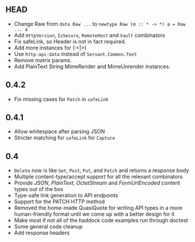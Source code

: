 HEAD
----
* Change Raw from `data Raw ...` to `newtype Raw (m :: * -> *) a = Raw ... a`
* Add `HttpVersion`, `IsSecure`, `RemoteHost` and `Vault` combinators
* Fix safeLink, so Header is not in fact required.
* Add more instances for (:<|>)
* Use `http-api-data` instead of `Servant.Common.Text`
* Remove matrix params.
* Add PlainText String MimeRender and MimeUnrender instances.

0.4.2
-----
* Fix missing cases for `Patch` in `safeLink`

0.4.1
-----
* Allow whitespace after parsing JSON
* Stricter matching for `safeLink` for `Capture`

0.4
---
* `Delete` now is like `Get`, `Post`, `Put`, and `Patch` and returns a response body
* Multiple content-type/accept support for all the relevant combinators
* Provide *JSON*, *PlainText*, *OctetStream* and *FormUrlEncoded* content types out of the box
* Type-safe link generation to API endpoints
* Support for the PATCH HTTP method
* Removed the home-made QuasiQuote for writing API types in a more human-friendly format until we come up with a better design for it
* Make most if not all of the haddock code examples run through doctest
* Some general code cleanup
* Add response headers
